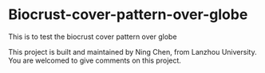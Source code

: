 # Biocrust-cover-pattern-over-globe
This is to test the biocrust cover pattern over globe

This project is built and maintained by Ning Chen, from Lanzhou University. You are welcomed to give comments on this project.
